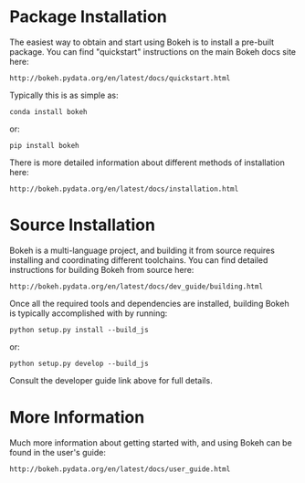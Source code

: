 
Package Installation
====================

The easiest way to obtain and start using Bokeh is to install a pre-built
package. You can find "quickstart" instructions on the main Bokeh docs
site here:

    http://bokeh.pydata.org/en/latest/docs/quickstart.html

Typically this is as simple as:

    conda install bokeh

or:

    pip install bokeh

There is more detailed information about different methods of installation
here:

    http://bokeh.pydata.org/en/latest/docs/installation.html

Source Installation
===================

Bokeh is a multi-language project, and building it from source requires
installing and coordinating different toolchains. You can find detailed
instructions for building Bokeh from source here:

    http://bokeh.pydata.org/en/latest/docs/dev_guide/building.html

Once all the required tools and dependencies are installed, building
Bokeh is typically accomplished with by running:

    python setup.py install --build_js

or:

    python setup.py develop --build_js

Consult the developer guide link above for full details.

More Information
================

Much more information about getting started with, and using Bokeh can
be found in the user's guide:

    http://bokeh.pydata.org/en/latest/docs/user_guide.html
